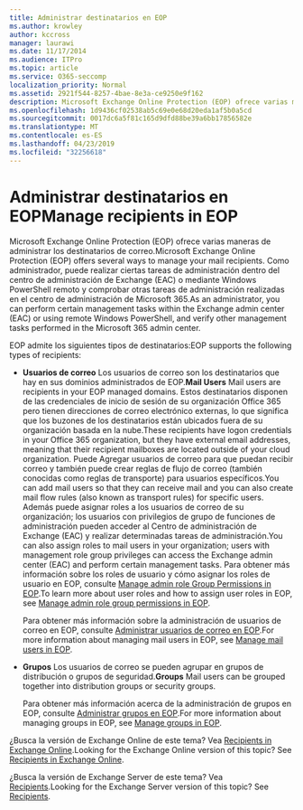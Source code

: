 ```yaml
---
title: Administrar destinatarios en EOP
ms.author: krowley
author: kccross
manager: laurawi
ms.date: 11/17/2014
ms.audience: ITPro
ms.topic: article
ms.service: O365-seccomp
localization_priority: Normal
ms.assetid: 2921f544-8257-4bae-8e3a-ce9250e9f162
description: Microsoft Exchange Online Protection (EOP) ofrece varias maneras de administrar los destinatarios de correo. Como administrador, puede realizar ciertas tareas de administración dentro del centro de administración de Exchange (EAC) o mediante Windows PowerShell remoto y comprobar otras tareas de administración realizadas en el centro de administración de Microsoft 365.
ms.openlocfilehash: 1d9436cf02538ab5c69e0e68d20eda1af5b0a5cd
ms.sourcegitcommit: 0017dc6a5f81c165d9dfd88be39a6bb17856582e
ms.translationtype: MT
ms.contentlocale: es-ES
ms.lasthandoff: 04/23/2019
ms.locfileid: "32256618"
---
```

# <a name="manage-recipients-in-eop"></a><span data-ttu-id="b1814-104">Administrar destinatarios en EOP</span><span class="sxs-lookup"><span data-stu-id="b1814-104">Manage recipients in EOP</span></span>

<span data-ttu-id="b1814-105">Microsoft Exchange Online Protection (EOP) ofrece varias maneras de administrar los destinatarios de correo.</span><span class="sxs-lookup"><span data-stu-id="b1814-105">Microsoft Exchange Online Protection (EOP) offers several ways to manage your mail recipients.</span></span> <span data-ttu-id="b1814-106">Como administrador, puede realizar ciertas tareas de administración dentro del centro de administración de Exchange (EAC) o mediante Windows PowerShell remoto y comprobar otras tareas de administración realizadas en el centro de administración de Microsoft 365.</span><span class="sxs-lookup"><span data-stu-id="b1814-106">As an administrator, you can perform certain management tasks within the Exchange admin center (EAC) or using remote Windows PowerShell, and verify other management tasks performed in the Microsoft 365 admin center.</span></span>
  
<span data-ttu-id="b1814-107">EOP admite los siguientes tipos de destinatarios:</span><span class="sxs-lookup"><span data-stu-id="b1814-107">EOP supports the following types of recipients:</span></span>
  
- <span data-ttu-id="b1814-108">**Usuarios de correo** Los usuarios de correo son los destinatarios que hay en sus dominios administrados de EOP.</span><span class="sxs-lookup"><span data-stu-id="b1814-108">**Mail Users** Mail users are recipients in your EOP managed domains.</span></span> <span data-ttu-id="b1814-109">Estos destinatarios disponen de las credenciales de inicio de sesión de su organización Office 365 pero tienen direcciones de correo electrónico externas, lo que significa que los buzones de los destinatarios están ubicados fuera de su organización basada en la nube.</span><span class="sxs-lookup"><span data-stu-id="b1814-109">These recipients have logon credentials in your Office 365 organization, but they have external email addresses, meaning that their recipient mailboxes are located outside of your cloud organization.</span></span> <span data-ttu-id="b1814-110">Puede Agregar usuarios de correo para que puedan recibir correo y también puede crear reglas de flujo de correo (también conocidas como reglas de transporte) para usuarios específicos.</span><span class="sxs-lookup"><span data-stu-id="b1814-110">You can add mail users so that they can receive mail and you can also create mail flow rules (also known as transport rules) for specific users.</span></span> <span data-ttu-id="b1814-111">Además puede asignar roles a los usuarios de correo de su organización; los usuarios con privilegios de grupo de funciones de administración pueden acceder al Centro de administración de Exchange (EAC) y realizar determinadas tareas de administración.</span><span class="sxs-lookup"><span data-stu-id="b1814-111">You can also assign roles to mail users in your organization; users with management role group privileges can access the Exchange admin center (EAC) and perform certain management tasks.</span></span> <span data-ttu-id="b1814-112">Para obtener más información sobre los roles de usuario y cómo asignar los roles de usuario en EOP, consulte [Manage admin role Group Permissions in EOP](manage-admin-role-group-permissions-in-eop.md).</span><span class="sxs-lookup"><span data-stu-id="b1814-112">To learn more about user roles and how to assign user roles in EOP, see [Manage admin role group permissions in EOP](manage-admin-role-group-permissions-in-eop.md).</span></span>
    
    <span data-ttu-id="b1814-113">Para obtener más información sobre la administración de usuarios de correo en EOP, consulte [Administrar usuarios de correo en EOP](manage-mail-users-in-eop.md).</span><span class="sxs-lookup"><span data-stu-id="b1814-113">For more information about managing mail users in EOP, see [Manage mail users in EOP](manage-mail-users-in-eop.md).</span></span>
    
- <span data-ttu-id="b1814-114">**Grupos** Los usuarios de correo se pueden agrupar en grupos de distribución o grupos de seguridad.</span><span class="sxs-lookup"><span data-stu-id="b1814-114">**Groups** Mail users can be grouped together into distribution groups or security groups.</span></span> 
    
    <span data-ttu-id="b1814-115">Para obtener más información acerca de la administración de grupos en EOP, consulte [Administrar grupos en EOP](manage-groups-in-eop.md).</span><span class="sxs-lookup"><span data-stu-id="b1814-115">For more information about managing groups in EOP, see [Manage groups in EOP](manage-groups-in-eop.md).</span></span>
    
<span data-ttu-id="b1814-p104">¿Busca la versión de Exchange Online de este tema? Vea [Recipients in Exchange Online](http://technet.microsoft.com/library/50d16941-5cd7-435d-8715-e2b69f8410ab.aspx).</span><span class="sxs-lookup"><span data-stu-id="b1814-p104">Looking for the Exchange Online version of this topic? See [Recipients in Exchange Online](http://technet.microsoft.com/library/50d16941-5cd7-435d-8715-e2b69f8410ab.aspx).</span></span>
  
<span data-ttu-id="b1814-p105">¿Busca la versión de Exchange Server de este tema? Vea [Recipients](http://technet.microsoft.com/library/40300ed4-85a5-463d-bb3a-cf787bd44e9d.aspx).</span><span class="sxs-lookup"><span data-stu-id="b1814-p105">Looking for the Exchange Server version of this topic? See [Recipients](http://technet.microsoft.com/library/40300ed4-85a5-463d-bb3a-cf787bd44e9d.aspx).</span></span>
  

